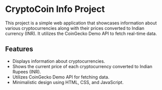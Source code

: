 # CryptoCoin Info Project

This project is a simple web application that showcases information about various cryptocurrencies along with their prices converted to Indian currency (INR). It utilizes the CoinGecko Demo API to fetch real-time data.

## Features

- Displays information about cryptocurrencies.
- Shows the current price of each cryptocurrency converted to Indian Rupees (INR).
- Utilizes CoinGecko Demo API for fetching data.
- Minimalistic design using HTML, CSS, and JavaScript.

